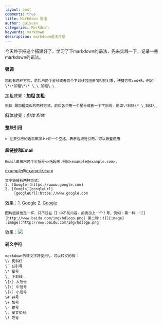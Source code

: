 ```yaml
---
layout: post
comments: true
title: Markdown 语法
author: guiyuan
categories: Markdown
keywords: markdown
description: markdown语法介绍
---
```




   今天终于把这个搭建好了，学习了下markdown的语法，先来实践一下，记录一些markdown的语法。
   
#### 强调
   	加粗有两种方式，前后用两个星号或者两个下划线包围要加粗的对象，快捷方式cmd+B，例如\*\*加粗\*\* \_\_加粗\_\_
加粗效果：**加粗** __加粗__
   
   	斜体 跟加粗类似的两种方式，前后各只用一个星号或者一个下划线，例如\*斜体\* \_斜体\_
斜体效果：*斜体* _斜体_
#### 整块引用

	> 在要引用的话前面加上>和一个空格，表示这段是引用，可以嵌套使用

#### 超链接和Email

	Email直接用两个尖括号<>括起来,例如<example@example.com>,
<example@example.com>

	
	文字链接有两种方式:
	1. [Google](https://wwww.google.com)
	2. [Google][googleUrl]
		[googleUrl]:https://www.google.com
		
效果：1. [Google](https://wwww.google.com)
2. [Google][url]

[url]:https://www.google.com


	图片链接也是一样，只不过在［］中不加内容，前面加上一个！号，例如：第一种：![](http://www.baidu.com/img/bdlogo.png) 第二种：![][image]
	[image]:http://www.baidu.com/img/bdlogo.png
	
效果：![](http://www.baidu.com/img/bdlogo.png)

#### 转义字符
	markdown的转义字符使用\，可以转义的有：
	\\ 反斜杠
	\` 反引号
	\* 星号
	\_ 下划线
	\{\} 大括号
	\[\] 中括号
	\(\) 小括号
	\# 井号
	\+ 加号
	\- 建号
	\. 英文句号
	\! 叹号
